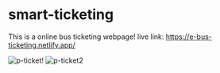 # smart-ticketing
This is a online bus ticketing webpage! 
live link: https://e-bus-ticketing.netlify.app/

![p-ticket!](https://github.com/AbdullaAlHarun/smart-ticketing/assets/142358355/19de71f0-bbff-42cd-a3b1-c39918784f54)
![p-ticket2](https://github.com/AbdullaAlHarun/smart-ticketing/assets/142358355/cdda076b-5832-4fd9-a3e8-4818aae92b94)


